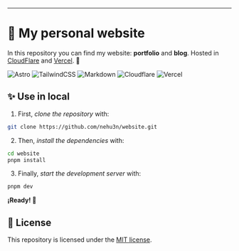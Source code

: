 ---

# 🌹 My personal website

In this repository you can find my website: **portfolio** and **blog**. Hosted in [CloudFlare](https://cloudflare.com) and [Vercel](https://vercel.com). 🚀

![Astro](https://img.shields.io/badge/astro-%232C2052.svg?style=for-the-badge&logo=astro&logoColor=white)
![TailwindCSS](https://img.shields.io/badge/tailwindcss-%2338B2AC.svg?style=for-the-badge&logo=tailwind-css&logoColor=white)
![Markdown](https://img.shields.io/badge/markdown-%23000000.svg?style=for-the-badge&logo=markdown&logoColor=white)
![Cloudflare](https://img.shields.io/badge/Cloudflare-F38020?style=for-the-badge&logo=Cloudflare&logoColor=white)
![Vercel](https://img.shields.io/badge/vercel-%23000000.svg?style=for-the-badge&logo=vercel&logoColor=white)

## ✨ Use in local

1. First, _clone the repository_ with:

```bash
git clone https://github.com/nehu3n/website.git
```

2. Then, _install the dependencies_ with:

```bash
cd website
pnpm install
```

3. Finally, _start the development server_ with:

```bash
pnpm dev
```

**¡Ready! 🚀**

## 📄 License

This repository is licensed under the [MIT license](./LICENSE).
